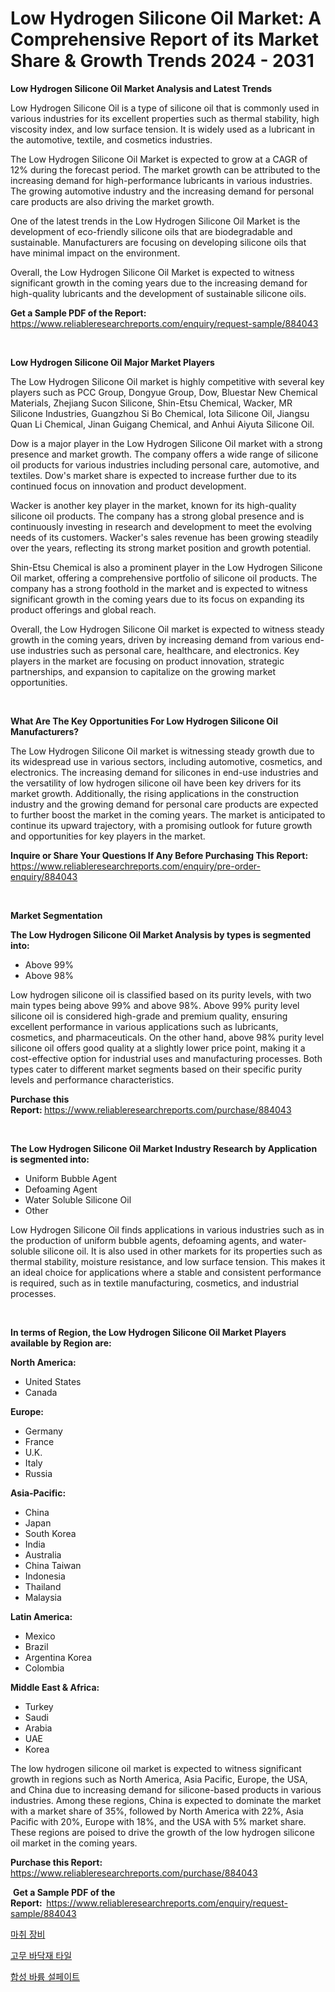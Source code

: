 <p><h1>Low Hydrogen Silicone Oil Market: A Comprehensive Report of its Market Share & Growth Trends 2024 - 2031</h1></p><p><strong>Low Hydrogen Silicone Oil Market Analysis and Latest Trends</strong></p>
<p><p>Low Hydrogen Silicone Oil is a type of silicone oil that is commonly used in various industries for its excellent properties such as thermal stability, high viscosity index, and low surface tension. It is widely used as a lubricant in the automotive, textile, and cosmetics industries.</p><p>The Low Hydrogen Silicone Oil Market is expected to grow at a CAGR of 12% during the forecast period. The market growth can be attributed to the increasing demand for high-performance lubricants in various industries. The growing automotive industry and the increasing demand for personal care products are also driving the market growth.</p><p>One of the latest trends in the Low Hydrogen Silicone Oil Market is the development of eco-friendly silicone oils that are biodegradable and sustainable. Manufacturers are focusing on developing silicone oils that have minimal impact on the environment.</p><p>Overall, the Low Hydrogen Silicone Oil Market is expected to witness significant growth in the coming years due to the increasing demand for high-quality lubricants and the development of sustainable silicone oils.</p></p>
<p><strong>Get a Sample PDF of the Report:&nbsp;</strong> <a href="https://www.reliableresearchreports.com/enquiry/request-sample/884043">https://www.reliableresearchreports.com/enquiry/request-sample/884043</a></p>
<p>&nbsp;</p>
<p><strong>Low Hydrogen Silicone Oil Major Market Players</strong></p>
<p><p>The Low Hydrogen Silicone Oil market is highly competitive with several key players such as PCC Group, Dongyue Group, Dow, Bluestar New Chemical Materials, Zhejiang Sucon Silicone, Shin-Etsu Chemical, Wacker, MR Silicone Industries, Guangzhou Si Bo Chemical, Iota Silicone Oil, Jiangsu Quan Li Chemical, Jinan Guigang Chemical, and Anhui Aiyuta Silicone Oil. </p><p>Dow is a major player in the Low Hydrogen Silicone Oil market with a strong presence and market growth. The company offers a wide range of silicone oil products for various industries including personal care, automotive, and textiles. Dow's market share is expected to increase further due to its continued focus on innovation and product development.</p><p>Wacker is another key player in the market, known for its high-quality silicone oil products. The company has a strong global presence and is continuously investing in research and development to meet the evolving needs of its customers. Wacker's sales revenue has been growing steadily over the years, reflecting its strong market position and growth potential.</p><p>Shin-Etsu Chemical is also a prominent player in the Low Hydrogen Silicone Oil market, offering a comprehensive portfolio of silicone oil products. The company has a strong foothold in the market and is expected to witness significant growth in the coming years due to its focus on expanding its product offerings and global reach.</p><p>Overall, the Low Hydrogen Silicone Oil market is expected to witness steady growth in the coming years, driven by increasing demand from various end-use industries such as personal care, healthcare, and electronics. Key players in the market are focusing on product innovation, strategic partnerships, and expansion to capitalize on the growing market opportunities.</p></p>
<p>&nbsp;</p>
<p><strong>What Are The Key Opportunities For Low Hydrogen Silicone Oil Manufacturers?</strong></p>
<p><p>The Low Hydrogen Silicone Oil market is witnessing steady growth due to its widespread use in various sectors, including automotive, cosmetics, and electronics. The increasing demand for silicones in end-use industries and the versatility of low hydrogen silicone oil have been key drivers for its market growth. Additionally, the rising applications in the construction industry and the growing demand for personal care products are expected to further boost the market in the coming years. The market is anticipated to continue its upward trajectory, with a promising outlook for future growth and opportunities for key players in the market.</p></p>
<p><strong>Inquire or Share Your Questions If Any Before Purchasing This Report:</strong> <a href="https://www.reliableresearchreports.com/enquiry/pre-order-enquiry/884043">https://www.reliableresearchreports.com/enquiry/pre-order-enquiry/884043</a></p>
<p>&nbsp;</p>
<p><strong>Market Segmentation</strong></p>
<p><strong>The Low Hydrogen Silicone Oil Market Analysis by types is segmented into:</strong></p>
<p><ul><li>Above 99%</li><li>Above 98%</li></ul></p>
<p><p>Low hydrogen silicone oil is classified based on its purity levels, with two main types being above 99% and above 98%. Above 99% purity level silicone oil is considered high-grade and premium quality, ensuring excellent performance in various applications such as lubricants, cosmetics, and pharmaceuticals. On the other hand, above 98% purity level silicone oil offers good quality at a slightly lower price point, making it a cost-effective option for industrial uses and manufacturing processes. Both types cater to different market segments based on their specific purity levels and performance characteristics.</p></p>
<p><strong>Purchase this Report:&nbsp;</strong><a href="https://www.reliableresearchreports.com/purchase/884043">https://www.reliableresearchreports.com/purchase/884043</a></p>
<p>&nbsp;</p>
<p><strong>The Low Hydrogen Silicone Oil Market Industry Research by Application is segmented into:</strong></p>
<p><ul><li>Uniform Bubble Agent</li><li>Defoaming Agent</li><li>Water Soluble Silicone Oil</li><li>Other</li></ul></p>
<p><p>Low Hydrogen Silicone Oil finds applications in various industries such as in the production of uniform bubble agents, defoaming agents, and water-soluble silicone oil. It is also used in other markets for its properties such as thermal stability, moisture resistance, and low surface tension. This makes it an ideal choice for applications where a stable and consistent performance is required, such as in textile manufacturing, cosmetics, and industrial processes.</p></p>
<p>&nbsp;</p>
<p><strong>In terms of Region, the Low Hydrogen Silicone Oil Market Players available by Region are:</strong></p>
<p>
    <p> <strong> North America: </strong>
        <ul>
            <li>United States</li>
            <li>Canada</li>
        </ul>
        </p> 
    <p> <strong> Europe: </strong>
        <ul>
            <li>Germany</li>
            <li>France</li>
            <li>U.K.</li>
            <li>Italy</li>
            <li>Russia</li>
        </ul>
        </p> 
    <p> <strong> Asia-Pacific: </strong>
        <ul>
            <li>China</li>
            <li>Japan</li>
            <li>South Korea</li>
            <li>India</li>
            <li>Australia</li>
            <li>China Taiwan</li>
            <li>Indonesia</li>
            <li>Thailand</li>
            <li>Malaysia</li>
        </ul>
        </p> 
    <p> <strong> Latin America: </strong>
        <ul>
            <li>Mexico</li>
            <li>Brazil</li>
            <li>Argentina Korea</li>
            <li>Colombia</li>
        </ul>
        </p> 
    <p> <strong> Middle East & Africa: </strong>
        <ul>
            <li>Turkey</li>
            <li>Saudi</li>
            <li>Arabia</li>
            <li>UAE</li>
            <li>Korea</li>
        </ul>
    </p>
    </p>
<p><p>The low hydrogen silicone oil market is expected to witness significant growth in regions such as North America, Asia Pacific, Europe, the USA, and China due to increasing demand for silicone-based products in various industries. Among these regions, China is expected to dominate the market with a market share of 35%, followed by North America with 22%, Asia Pacific with 20%, Europe with 18%, and the USA with 5% market share. These regions are poised to drive the growth of the low hydrogen silicone oil market in the coming years.</p></p>
<p><strong>Purchase this Report: </strong><a href="https://www.reliableresearchreports.com/purchase/884043">https://www.reliableresearchreports.com/purchase/884043</a></p>
<p>&nbsp;<strong>Get a Sample PDF of the Report:&nbsp;&nbsp;</strong><a href="https://www.reliableresearchreports.com/enquiry/request-sample/884043">https://www.reliableresearchreports.com/enquiry/request-sample/884043</a></p>
<p><strong></strong></p>
<p><p><a href="https://medium.com/@prestoniegand56562023/%EB%A7%88%EC%B7%A8-%EC%9E%A5%EB%B9%84-%EC%8B%9C%EC%9E%A5-%EC%A1%B0%EC%82%AC-%EB%B3%B4%EA%B3%A0%EC%84%9C-%EA%B7%B8-%EC%97%AD%EC%82%AC-%EB%B0%8F-2024%EB%85%84%EB%B6%80%ED%84%B0-2031%EB%85%84%EA%B9%8C%EC%A7%80%EC%9D%98-%EC%98%88%EC%B8%A1-7dbe5e9e5bb1">마취 장비</a></p><p><a href="https://medium.com/@prestoniegand56562023/%EA%B3%A0%EB%AC%B4-%EB%B0%94%EB%8B%A5-%ED%83%80%EC%9D%BC-%EC%8B%9C%EC%9E%A5-%EC%A0%90%EC%9C%A0%EC%9C%A8-%EC%A7%84%ED%99%94-%EB%B0%8F-%EC%8B%9C%EC%9E%A5-%EC%84%B1%EC%9E%A5-%EB%8F%99%ED%96%A5-2024%EB%85%84-2031%EB%85%84-9570fd7e890d">고무 바닥재 타일</a></p><p><a href="https://medium.com/@bruiser75687/%ED%95%A9%EC%84%B1-%EB%B0%94%EB%A5%A8-%ED%99%A9%EC%82%B0-%EB%B0%94%EB%A5%A8-%EC%8B%9C%EC%9E%A5-%EC%A0%90%EC%9C%A0%EC%9C%A8-%EB%B3%80%ED%99%94-%EB%B0%8F-%EC%8B%9C%EC%9E%A5-%EC%84%B1%EC%9E%A5-%EC%B6%94%EC%84%B8-2024-2031-24c2c49e2fb6">합성 바륨 설페이트</a></p></p>